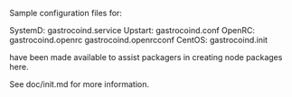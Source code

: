 Sample configuration files for:

SystemD: gastrocoind.service
Upstart: gastrocoind.conf
OpenRC:  gastrocoind.openrc
         gastrocoind.openrcconf
CentOS:  gastrocoind.init

have been made available to assist packagers in creating node packages here.

See doc/init.md for more information.
